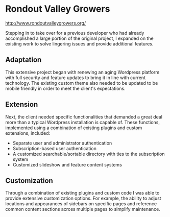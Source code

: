 # Rondout Valley Growers
http://www.rondoutvalleygrowers.org/

Stepping in to take over for a previous developer who had already accomplished a large portion of the original project, I expanded on the existing work to solve lingering issues and provide additional features.


## Adaptation
This extensive project began with renewing an aging Wordpress platform with full security and feature updates to bring it in line with current technology. The existing custom theme also needed to be updated to be mobile friendly in order to meet the client's expectations.

## Extension
Next, the client needed specific functionalities that demanded a great deal more than a typical Wordpress installation is capable of. These functions, implemented using a combination of existing plugins and custom extensions, included:

* Separate user and administrator authentication
* Subscription-based user authentication
* A customized searchable/sortable directory with ties to the subscription system
* Customized slideshow and feature content systems

## Customization
Through a combination of existing plugins and custom code I was able to provide extensive customization options. For example, the ability to adjust locations and appearances of sidebars on specific pages and reference common content sections across multiple pages to simplify maintenance.

